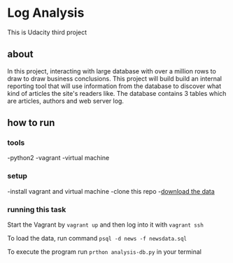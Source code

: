 # Log Analysis

This is Udacity third project

## about

In this project, interacting with large database with over a million rows to draw to draw business conclusions. This project will build build an internal reporting tool that will use information from the database to discover what kind of articles the site's readers like. The database contains 3 tables which are articles, authors and web server log.

## how to run

### tools
-python2
-vagrant
-virtual machine

### setup
-install vagrant and  virtual machine
-clone this repo
-[download the data](https://d17h27t6h515a5.cloudfront.net/topher/2016/August/57b5f748_newsdata/newsdata.zip)

### running this task
Start the Vagrant by `vagrant up` and then log into it with `vagrant ssh`

To load the data, run command `psql -d news -f newsdata.sql`

To execute the program run `prthon analysis-db.py` in your terminal
